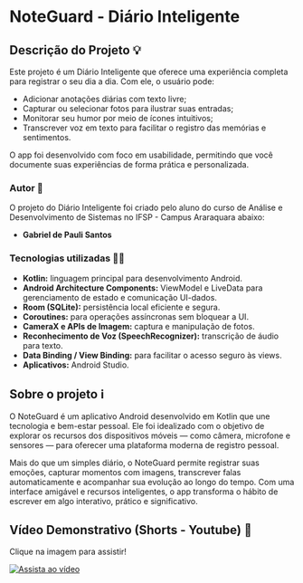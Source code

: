# NoteGuard - Diário Inteligente

## Descrição do Projeto 💡

Este projeto é um Diário Inteligente que oferece uma experiência completa para registrar o seu dia a dia. Com ele, o usuário pode:
- Adicionar anotações diárias com texto livre;
- Capturar ou selecionar fotos para ilustrar suas entradas;
- Monitorar seu humor por meio de ícones intuitivos;
- Transcrever voz em texto para facilitar o registro das memórias e sentimentos.

O app foi desenvolvido com foco em usabilidade, permitindo que você documente suas experiências de forma prática e personalizada.

### Autor 👤

O projeto do Diário Inteligente foi criado pelo aluno do curso de Análise e Desenvolvimento de Sistemas no IFSP - Campus Araraquara abaixo:
- **Gabriel de Pauli Santos**

### Tecnologias utilizadas 👩‍💻

- **Kotlin:** linguagem principal para desenvolvimento Android.
- **Android Architecture Components:** ViewModel e LiveData para gerenciamento de estado e comunicação UI-dados.
- **Room (SQLite):** persistência local eficiente e segura.
- **Coroutines:** para operações assíncronas sem bloquear a UI.
- **CameraX e APIs de Imagem:** captura e manipulação de fotos.
- **Reconhecimento de Voz (SpeechRecognizer):** transcrição de áudio para texto.
- **Data Binding / View Binding:** para facilitar o acesso seguro às views.
- **Aplicativos:** Android Studio.

## Sobre o projeto ℹ️

O NoteGuard é um aplicativo Android desenvolvido em Kotlin que une tecnologia e bem-estar pessoal. Ele foi idealizado com o objetivo de explorar os recursos dos dispositivos móveis — como câmera, microfone e sensores — para oferecer uma plataforma moderna de registro pessoal.

Mais do que um simples diário, o NoteGuard permite registrar suas emoções, capturar momentos com imagens, transcrever falas automaticamente e acompanhar sua evolução ao longo do tempo. Com uma interface amigável e recursos inteligentes, o app transforma o hábito de escrever em algo interativo, prático e significativo.

## Vídeo Demonstrativo (Shorts - Youtube) 🎥

Clique na imagem para assistir!

[![Assista ao vídeo](https://img.youtube.com/vi/ioUlFY9JJlg/maxresdefault.jpg)](https://www.youtube.com/watch?v=ioUlFY9JJlg)
